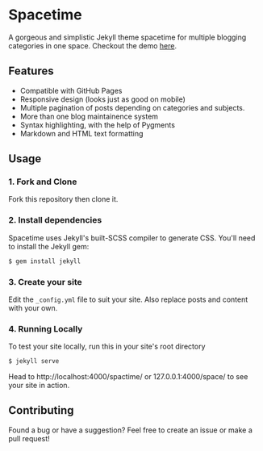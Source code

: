 # Spacetime
A gorgeous and simplistic Jekyll theme spacetime for multiple blogging categories in one space. Checkout the demo [here](https://techcentaur.github.io/Spacetime/).


## Features
- Compatible with GitHub Pages
- Responsive design (looks just as good on mobile)
- Multiple pagination of posts depending on categories and subjects.
- More than one blog maintainence system
- Syntax highlighting, with the help of Pygments
- Markdown and HTML text formatting


## Usage
### 1. Fork and Clone
Fork this repository then clone it.

### 2. Install dependencies
Spacetime uses Jekyll's built-SCSS compiler to generate CSS. You'll need to install the Jekyll gem:

```bash
$ gem install jekyll
```

### 3. Create your site
Edit the `_config.yml` file to suit your site. Also replace posts and content with your own.

### 4. Running Locally
To test your site locally, run this in your site's root directory

```bash
$ jekyll serve
```

Head to http://localhost:4000/spactime/ or 127.0.0.1:4000/space/ to see your site in action.

## Contributing
Found a bug or have a suggestion? Feel free to create an issue or make a pull request!


